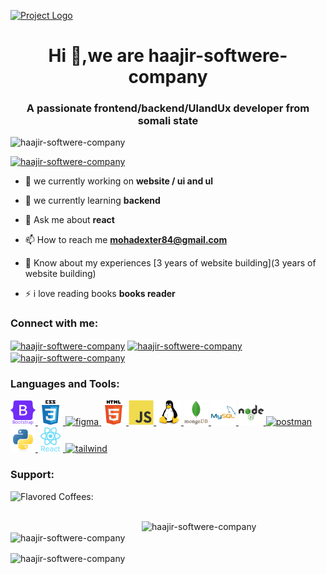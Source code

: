 [<img src="/home/moha/Downloads/logo/cover.png" alt="Project Logo">
](https://imgur.com/a/rvGiIDb)

<h1 align="center">Hi 👋,we are haajir-softwere-company</h1>
<h3 align="center">A passionate frontend/backend/UlandUx developer from somali state</h3>

<p align="left"> <img src="https://komarev.com/ghpvc/?username=haajir-softwere-company&label=Profile%20views&color=0e75b6&style=flat" alt="haajir-softwere-company" /> </p>

<p align="left"> <a href="https://github.com/ryo-ma/github-profile-trophy"><img src="https://github-profile-trophy.vercel.app/?username=haajir-softwere-company" alt="haajir-softwere-company" /></a> </p>

- 🔭 we currently working on **website / ui and ul**

- 🌱 we currently learning **backend**

- 💬 Ask me about **react**

- 📫 How to reach me **mohadexter84@gmail.com**

- 📄 Know about my experiences [3 years of website building](3 years of website building)

- ⚡ i love reading books **books reader**

<h3 align="left">Connect with me:</h3>
<p align="left">
<a href="https://twitter.com/haajir-softwere-company" target="blank"><img align="center" src="https://raw.githubusercontent.com/rahuldkjain/github-profile-readme-generator/master/src/images/icons/Social/twitter.svg" alt="haajir-softwere-company" height="30" width="40" /></a>
<a href="https://fb.com/haajir-softwere-company" target="blank"><img align="center" src="https://raw.githubusercontent.com/rahuldkjain/github-profile-readme-generator/master/src/images/icons/Social/facebook.svg" alt="haajir-softwere-company" height="30" width="40" /></a>
<a href="https://instagram.com/haajir-softwere-company" target="blank"><img align="center" src="https://raw.githubusercontent.com/rahuldkjain/github-profile-readme-generator/master/src/images/icons/Social/instagram.svg" alt="haajir-softwere-company" height="30" width="40" /></a>
</p>

<h3 align="left">Languages and Tools:</h3>
<p align="left"> <a href="https://getbootstrap.com" target="_blank" rel="noreferrer"> <img src="https://raw.githubusercontent.com/devicons/devicon/master/icons/bootstrap/bootstrap-plain-wordmark.svg" alt="bootstrap" width="40" height="40"/> </a> <a href="https://www.w3schools.com/css/" target="_blank" rel="noreferrer"> <img src="https://raw.githubusercontent.com/devicons/devicon/master/icons/css3/css3-original-wordmark.svg" alt="css3" width="40" height="40"/> </a> <a href="https://www.figma.com/" target="_blank" rel="noreferrer"> <img src="https://www.vectorlogo.zone/logos/figma/figma-icon.svg" alt="figma" width="40" height="40"/> </a> <a href="https://www.w3.org/html/" target="_blank" rel="noreferrer"> <img src="https://raw.githubusercontent.com/devicons/devicon/master/icons/html5/html5-original-wordmark.svg" alt="html5" width="40" height="40"/> </a> <a href="https://developer.mozilla.org/en-US/docs/Web/JavaScript" target="_blank" rel="noreferrer"> <img src="https://raw.githubusercontent.com/devicons/devicon/master/icons/javascript/javascript-original.svg" alt="javascript" width="40" height="40"/> </a> <a href="https://www.linux.org/" target="_blank" rel="noreferrer"> <img src="https://raw.githubusercontent.com/devicons/devicon/master/icons/linux/linux-original.svg" alt="linux" width="40" height="40"/> </a> <a href="https://www.mongodb.com/" target="_blank" rel="noreferrer"> <img src="https://raw.githubusercontent.com/devicons/devicon/master/icons/mongodb/mongodb-original-wordmark.svg" alt="mongodb" width="40" height="40"/> </a> <a href="https://www.mysql.com/" target="_blank" rel="noreferrer"> <img src="https://raw.githubusercontent.com/devicons/devicon/master/icons/mysql/mysql-original-wordmark.svg" alt="mysql" width="40" height="40"/> </a> <a href="https://nodejs.org" target="_blank" rel="noreferrer"> <img src="https://raw.githubusercontent.com/devicons/devicon/master/icons/nodejs/nodejs-original-wordmark.svg" alt="nodejs" width="40" height="40"/> </a> <a href="https://postman.com" target="_blank" rel="noreferrer"> <img src="https://www.vectorlogo.zone/logos/getpostman/getpostman-icon.svg" alt="postman" width="40" height="40"/> </a> <a href="https://www.python.org" target="_blank" rel="noreferrer"> <img src="https://raw.githubusercontent.com/devicons/devicon/master/icons/python/python-original.svg" alt="python" width="40" height="40"/> </a> <a href="https://reactjs.org/" target="_blank" rel="noreferrer"> <img src="https://raw.githubusercontent.com/devicons/devicon/master/icons/react/react-original-wordmark.svg" alt="react" width="40" height="40"/> </a> <a href="https://tailwindcss.com/" target="_blank" rel="noreferrer"> <img src="https://www.vectorlogo.zone/logos/tailwindcss/tailwindcss-icon.svg" alt="tailwind" width="40" height="40"/> </a> </p>

<h3 align="left">Support:</h3>
<p><a href="https://ko-fi.com/ Flavored Coffees:"> <img align="left" src="https://cdn.ko-fi.com/cdn/kofi3.png?v=3" height="50" width="210" alt=" Flavored Coffees:" /></a></p><br><br>

<p><img align="left" src="https://github-readme-stats.vercel.app/api/top-langs?username=haajir-softwere-company&show_icons=true&locale=en&layout=compact" alt="haajir-softwere-company" /></p>

<p>&nbsp;<img align="center" src="https://github-readme-stats.vercel.app/api?username=haajir-softwere-company&show_icons=true&locale=en" alt="haajir-softwere-company" /></p>

<p><img align="center" src="https://github-readme-streak-stats.herokuapp.com/?user=haajir-softwere-company&" alt="haajir-softwere-company" /></p>
